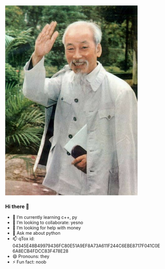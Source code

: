 ![](uncle/1.jpg)
### Hi there 👋
- 🌱 I’m currently learning c++, py
- 👯 I’m looking to collaborate: yesno
- 🤔 I’m looking for help with money
- 💬 Ask me about python 
- 📫 qTox id: 04345E48B49979436FC80E51A9EF8A73A611F244C6EBE8717F041C0E6A8ECB4FDCC83F478E28
- 😄 Pronouns: they
- ⚡ Fun fact: noob 
